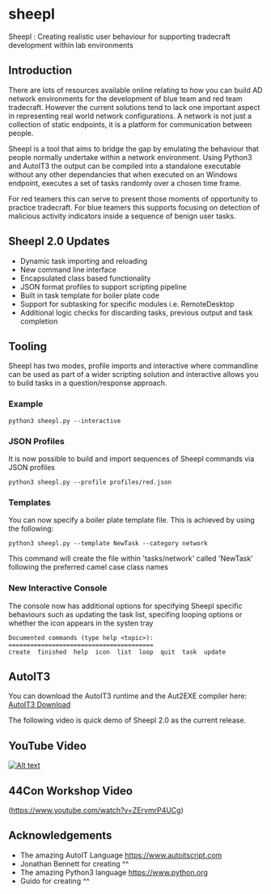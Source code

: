 # sheepl
Sheepl : Creating realistic user behaviour for supporting tradecraft development within lab environments

## Introduction
There are lots of resources available online relating to how you can build AD network environments for the development of blue team and red team tradecraft. However the current solutions tend to lack one important aspect in representing real world network configurations. A network is not just a collection of static endpoints, it is a platform for communication between people.

Sheepl is a tool that aims to bridge the gap by emulating the behaviour that people normally undertake within a network environment. Using Python3 and AutoIT3 the output can be compiled into a standalone executable without any other dependancies that when executed on an Windows endpoint, executes a set of tasks randomly over a chosen time frame.

For red teamers this can serve to present those moments of opportunity to practice tradecraft.
For blue teamers this supports focusing on detection of malicious activity indicators inside a sequence of benign user tasks.

## Sheepl 2.0 Updates

* Dynamic task importing and reloading
* New command line interface
* Encapsulated class based functionality
* JSON format profiles to support scripting pipeline
* Built in task template for boiler plate code
* Support for subtasking for specific modules i.e. RemoteDesktop
* Additional logic checks for discarding tasks, previous output and task completion

## Tooling
Sheepl has two modes, profile imports and interactive where commandline can be used as part of a wider scripting solution and interactive allows you to build tasks in a question/response approach.

### Example

```
python3 sheepl.py --interactive
```

### JSON Profiles

It is now possible to build and import sequences of Sheepl commands via JSON profiles

```
python3 sheepl.py --profile profiles/red.json
```

### Templates

You can now specify a boiler plate template file. This is achieved by using the following:

```
python3 sheepl.py --template NewTask --category network
```
This command will create the file within 'tasks/network' called 'NewTask' following the preferred camel case class names


### New Interactive Console

The console now has additional options for specifying Sheepl specific behaviours such as updating the task list, specifing looping options or whether the icon appears in the systen tray


```
Documented commands (type help <topic>):
========================================
create  finished  help  icon  list  loop  quit  task  update
```

## AutoIT3

You can download the AutoIT3 runtime and the Aut2EXE compiler here:
[AutoIT3 Download](https://www.autoitscript.com/site/autoit/downloads/)

The following video is quick demo of Sheepl 2.0 as the current release.

## YouTube Video

[![Alt text](https://img.youtube.com/vi/S4Zvw-IG1Pc/0.jpg)](https://www.youtube.com/watch?v=S4Zvw-IG1Pc)


## 44Con Workshop Video

(https://www.youtube.com/watch?v=ZErvmrP4UCg)


## Acknowledgements
* The amazing AutoIT Language https://www.autoitscript.com
* Jonathan Bennett for creating ^^
* The amazing Python3 language https://www.python.org
* Guido for creating ^^
